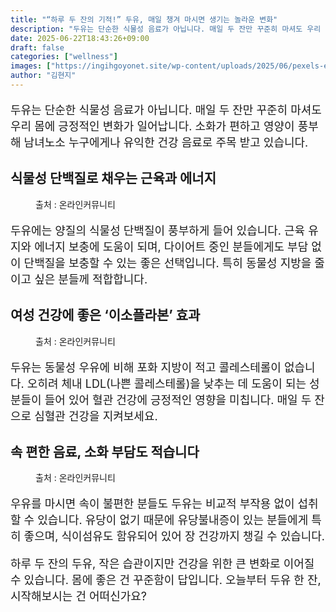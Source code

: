 ```yaml
---
title: "“하루 두 잔의 기적!” 두유, 매일 챙겨 마시면 생기는 놀라운 변화"
description: "두유는 단순한 식물성 음료가 아닙니다. 매일 두 잔만 꾸준히 마셔도 우리 몸에 긍정적인 변화가 일어납니다. 소화가 편하고 영양이 풍부해 남녀노소 누구에게나 유익한 건강 음료로 주목 받고 있습니다."
date: 2025-06-22T18:43:26+09:00
draft: false
categories: ["wellness"]
images: ["https://ingihgoyonet.site/wp-content/uploads/2025/06/pexels-eliftekkaya-5967314-684x1024.jpg", "https://ingihgoyonet.site/wp-content/uploads/2025/06/pexels-ericjo-5201095-576x1024.jpg", "https://ingihgoyonet.site/wp-content/uploads/2025/06/pexels-paulseling-12307852-1024x683.jpg"]
author: "김현지"
---
```


<p style="font-size:18px">두유는 단순한 식물성 음료가 아닙니다. 매일 두 잔만 꾸준히 마셔도 우리 몸에 긍정적인 변화가 일어납니다. 소화가 편하고 영양이 풍부해 남녀노소 누구에게나 유익한 건강 음료로 주목 받고 있습니다.</p> <h2 >식물성 단백질로 채우는 근육과 에너지</h2> <figure ><img src="https://ingihgoyonet.site/wp-content/uploads/2025/06/pexels-eliftekkaya-5967314-684x1024.jpg" alt="" style="aspect-ratio:16/9;object-fit:cover"/><figcaption >출처 : 온라인커뮤니티</figcaption></figure> <p style="font-size:18px">두유에는 양질의 식물성 단백질이 풍부하게 들어 있습니다. 근육 유지와 에너지 보충에 도움이 되며, 다이어트 중인 분들에게도 부담 없이 단백질을 보충할 수 있는 좋은 선택입니다. 특히 동물성 지방을 줄이고 싶은 분들께 적합합니다.</p> <h2 >여성 건강에 좋은 ‘이소플라본’ 효과</h2> <figure ><img src="https://ingihgoyonet.site/wp-content/uploads/2025/06/pexels-ericjo-5201095-576x1024.jpg" alt="" style="aspect-ratio:16/9;object-fit:cover"/><figcaption >출처 : 온라인커뮤니티</figcaption></figure> <p style="font-size:18px">두유는 동물성 우유에 비해 포화 지방이 적고 콜레스테롤이 없습니다. 오히려 체내 LDL(나쁜 콜레스테롤)을 낮추는 데 도움이 되는 성분들이 들어 있어 혈관 건강에 긍정적인 영향을 미칩니다. 매일 두 잔으로 심혈관 건강을 지켜보세요.</p> <h2 >속 편한 음료, 소화 부담도 적습니다</h2> <figure ><img src="https://ingihgoyonet.site/wp-content/uploads/2025/06/pexels-paulseling-12307852-1024x683.jpg" alt="" style="aspect-ratio:16/9;object-fit:cover"/><figcaption >출처 : 온라인커뮤니티</figcaption></figure> <p style="font-size:18px">우유를 마시면 속이 불편한 분들도 두유는 비교적 부작용 없이 섭취할 수 있습니다. 유당이 없기 때문에 유당불내증이 있는 분들에게 특히 좋으며, 식이섬유도 함유되어 있어 장 건강까지 챙길 수 있습니다.</p> <p style="font-size:18px">하루 두 잔의 두유, 작은 습관이지만 건강을 위한 큰 변화로 이어질 수 있습니다. 몸에 좋은 건 꾸준함이 답입니다. 오늘부터 두유 한 잔, 시작해보시는 건 어떠신가요?</p>
